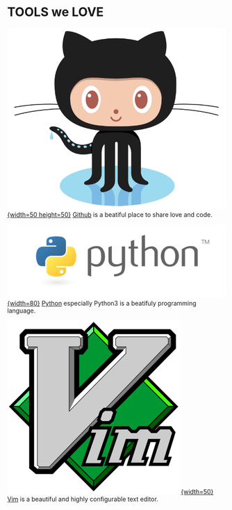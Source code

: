 
TOOLS we LOVE
=============

[![octocat](images/octocat.png){width=50 height=50}](https://github.com/)
[Github](https://github.com/) is a beatiful place to share love and code.

[![Python](images/python.png){width=80}](https://www.python.org/)
[Python](https://www.python.org/) especially Python3 is a beatifuly programming
language.

[![Vim](images/vim.png){width=50}](https://www.vim.org/)
[Vim](https://www.vim.org/) is a beautiful and highly configurable text editor.








